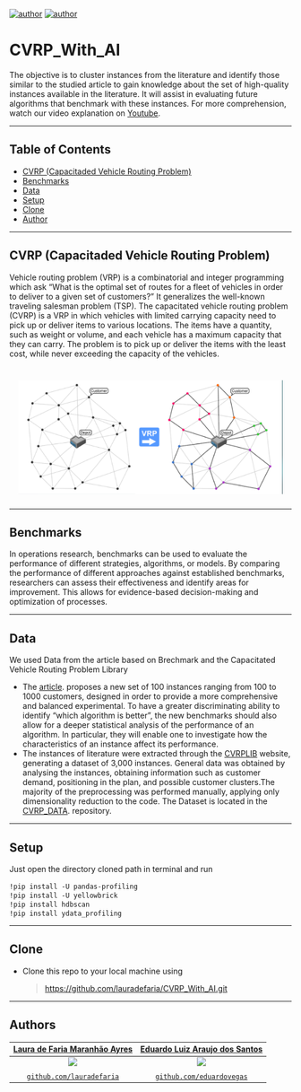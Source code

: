 [![author](https://img.shields.io/badge/author-lauradefaria-purple.svg)](https://github.com/lauradefaria)
[![author](https://img.shields.io/badge/author-eduardovegas-black.svg)](https://github.com/eduardovegas) 

# CVRP_With_AI

The objective is to cluster instances from the literature and identify those similar to the studied article to gain knowledge about the set of high-quality instances available in the literature. It will assist in evaluating future algorithms that benchmark with these instances. For more comprehension, watch our video explanation on <a href="https://youtu.be/f8cNibOlVPU">Youtube</a>.

---

## Table of Contents
- [CVRP (Capacitaded Vehicle Routing Problem)](#cvrp-(capacitaded-vehicle-routing-problem))
- [Benchmarks](#benchmarks)
- [Data](#data)
- [Setup](#setup)
- [Clone](#clone)
- [Author](#author)

---    
## CVRP (Capacitaded Vehicle Routing Problem)

Vehicle routing problem (VRP) is a combinatorial and integer programming which ask “What is the optimal set of routes for a fleet of vehicles in order to deliver to a given set of customers?” It generalizes the well-known traveling salesman problem (TSP). The capacitated vehicle routing problem (CVRP) is a VRP in which vehicles with limited carrying capacity need to pick up or deliver items to various locations. The items have a quantity, such as weight or volume, and each vehicle has a maximum capacity that they can carry. The problem is to pick up or deliver the items with the least cost, while never exceeding the capacity of the vehicles.

<h1 align="center">
  <img src="https://github.com/lauradefaria/CVRP_With_AI/blob/main/imgs/cvrp.png">
</h1>

---    
## Benchmarks

In operations research, benchmarks can be used to evaluate the performance of different strategies, algorithms, or models. By comparing the performance of different approaches against established benchmarks, researchers can assess their effectiveness and identify areas for improvement. This allows for evidence-based decision-making and optimization of processes.

---    
## Data

We used Data from the article based on Brechmark and the Capacitated Vehicle Routing Problem Library
  - The <a href="https://repub.eur.nl/pub/116701#:~:text=New%20benchmark%20instances%20for%20the%20capacitated%20vehicle%20routing,lack%20of%20a%20good%20set%20of%20benchmark%20instances">article</a>. proposes a new set of 100 instances ranging from 100 to 1000 customers, designed in order to provide a more comprehensive and balanced experimental. To have a greater discriminating ability to identify “which algorithm is better”, the new benchmarks should also allow for a deeper statistical analysis of the performance of an algorithm. In particular, they will enable one to investigate how the characteristics of an instance affect its performance.
  - The instances of literature were extracted through the <a href="http://vrp.atd-lab.inf.puc-rio.br/index.php/en/">CVRPLIB</a> website, generating a dataset of 3,000 instances. General data was obtained by analysing the instances, obtaining information such as customer demand, positioning in the plan, and possible customer clusters.The majority of the preprocessing was performed manually, applying only dimensionality reduction to the code.  The Dataset is located in the <a href="https://github.com/eduardovegas/CVRP_DATA">CVRP_DATA</a>. repository.

---    
## Setup

Just open the directory cloned path in terminal and run
```shell
!pip install -U pandas-profiling
!pip install -U yellowbrick
!pip install hdbscan
!pip install ydata_profiling
```
    
---    
## Clone

- Clone this repo to your local machine using
    > https://github.com/lauradefaria/CVRP_With_AI.git

---
## Authors

|<a href="https://www.linkedin.com/in/lauradefaria/" target="_blank">**Laura de Faria Maranhão Ayres**</a> | <a href="https://linkedin.com/in/eduardovegas" target="_blank">**Eduardo Luiz Araujo dos Santos**</a>      |
|:-----------------------------------------------------------------------------------------:|:---------------------------------------------------------------------------------------:|
|                   <img src="https://github.com/lauradefaria/CVRP_With_AI/blob/main/imgs/laura.png" width="200px"> </img>                            |               <img src="https://github.com/lauradefaria/CVRP_With_AI/blob/main/imgs/eduardo.png" width="200px"> </img>                          
|               <a href="http://github.com/lauradefaria" target="_blank">`github.com/lauradefaria`</a>      |  <a href="https://github.com/eduardovegas" target="_blank">`github.com/eduardovegas`</a>  |
